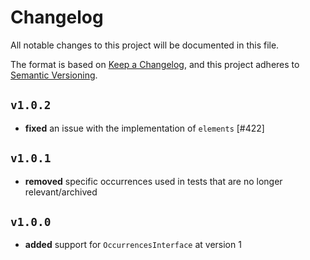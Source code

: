 # Changelog

All notable changes to this project will be documented in this file.

The format is based on [Keep a Changelog](https://keepachangelog.com/en/1.1.0/),
and this project adheres to [Semantic Versioning](https://semver.org/spec/v2.0.0.html).

## `v1.0.2`

- **fixed** an issue with the implementation of `elements` [#422]

## `v1.0.1`

- **removed** specific occurrences used in tests that are no longer relevant/archived

## `v1.0.0`

- **added** support for `OccurrencesInterface` at version 1

